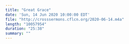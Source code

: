 ```yaml
---
title: "Great Grace"
date: 'Sun, 14 Jun 2020 10:00:00 EDT'
file: "http://crosssermons.cflcn.org/2020-06-14.m4a"
length: "10057954"
duration: "25:38"
summary: ""
---
```

